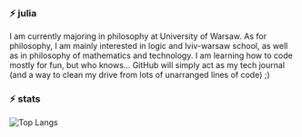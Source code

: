 ### ⚡ julia 
I am currently majoring in philosophy at University of Warsaw. As for philosophy, I am mainly interested in logic and lviv-warsaw school, as well as in philosophy of mathematics and technology. I am learning how to code mostly for fun, but who knows... GitHub will simply act as my tech journal (and a way to clean my drive from lots of unarranged lines of code) ;)

### ⚡ stats
![Top Langs](https://github-readme-stats.vercel.app/api/top-langs/?username=P4R4D1GMSH1FT&theme=dracula)

<!--
**P4R4D1GMSH1FT/P4R4D1GMSH1FT** is a ✨ _special_ ✨ repository because its `README.md` (this file) appears on your GitHub profile.

Here are some ideas to get you started:

- 🔭 I’m currently working on ...
- 🌱 I’m currently learning ...
- 👯 I’m looking to collaborate on ...
- 🤔 I’m looking for help with ...
- 💬 Ask me about ...
- 📫 How to reach me: ...
- 😄 Pronouns: ...
- ⚡ Fun fact: ...
-->
